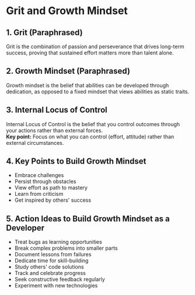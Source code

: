 # Grit and Growth Mindset

## 1. Grit (Paraphrased)

Grit is the combination of passion and perseverance that drives long-term success, proving that sustained effort matters more than talent alone.

## 2. Growth Mindset (Paraphrased)

Growth mindset is the belief that abilities can be developed through dedication, as opposed to a fixed mindset that views abilities as static traits.

## 3. Internal Locus of Control

Internal Locus of Control is the belief that you control outcomes through your actions rather than external forces.  
**Key point:** Focus on what you can control (effort, attitude) rather than external circumstances.

## 4. Key Points to Build Growth Mindset

- Embrace challenges  
- Persist through obstacles  
- View effort as path to mastery  
- Learn from criticism  
- Get inspired by others' success

## 5. Action Ideas to Build Growth Mindset as a Developer

- Treat bugs as learning opportunities  
- Break complex problems into smaller parts  
- Document lessons from failures  
- Dedicate time for skill-building  
- Study others' code solutions  
- Track and celebrate progress  
- Seek constructive feedback regularly  
- Experiment with new technologies
